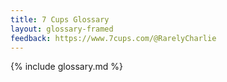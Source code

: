 ```yaml
---
title: 7 Cups Glossary
layout: glossary-framed
feedback: https://www.7cups.com/@RarelyCharlie
---
```

{% include glossary.md %}
